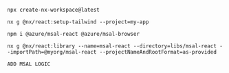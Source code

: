 `npx create-nx-workspace@latest`

`nx g @nx/react:setup-tailwind --project=my-app`

`npm i @azure/msal-react @azure/msal-browser`

`nx g @nx/react:library --name=msal-react --directory=libs/msal-react --importPath=@myorg/msal-react --projectNameAndRootFormat=as-provided`

`ADD MSAL LOGIC`